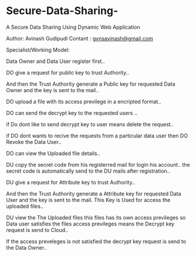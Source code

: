 # Secure-Data-Sharing-
A Secure Data Sharing Using Dynamic Web Application 


Author: Avinash Gudipudi
Contant : gvnsavinash@gmail.com

Specialist/Working Model:

Data Owner and Data User register first..

DO give a request for public key to trust Authority..

And then the Trust Authority generate a Public key for requested Data Owner and the key is sent to the mail..

DO upload a file with its access previlege in a encripted format..

DO can send the decrypt key to the requested users ..

if Do dont like to send decrypt key to user means delete the request..

if DO dont wants to recive the requests from a particular data user then  DO Revoke the Data User..

DO can view the Uploaded file details..


DU copy the secret code from his registerred mail for login his account.. the secret code is automatically send to the DU mails after registration..

DU give a request for Attribute key to trust Authority..

And then the Trust Authority generate a Attribute key for requested Data User and the key is sent to the mail. This Key is Used for access the uploaded files.. 

DU view the The Uploaded files this files has its own access previleges so Data user satisfies the files access previleges means the Decrypt key request is send to Cloud..

If the access preveleges is not satisfied the decrypt key request is send to the Data Owner..


